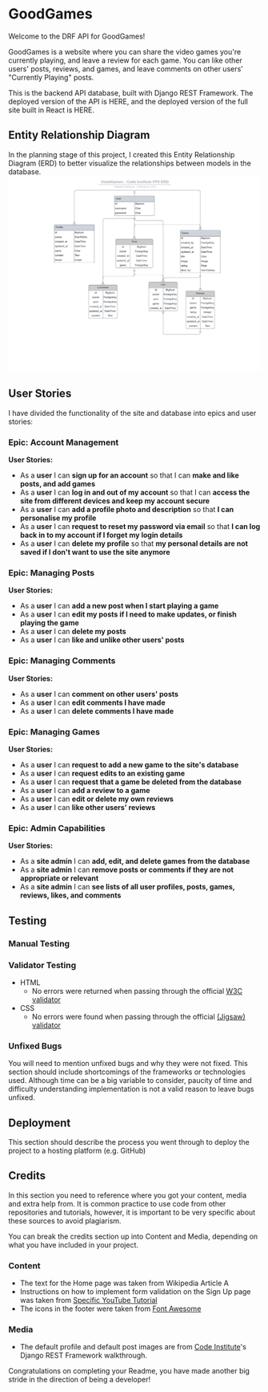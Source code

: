 # GoodGames
Welcome to the DRF API for GoodGames! 

GoodGames is a website where you can share the video games you're currently playing, and leave a review for each game. You can like other users' posts, reviews, and games, and leave comments on other users' "Currently Playing" posts. 

This is the backend API database, built with Django REST Framework. The deployed version of the API is HERE, and the deployed version of the full site built in React is HERE.

## Entity Relationship Diagram
In the planning stage of this project, I created this Entity Relationship Diagram (ERD) to better visualize the relationships between models in the database.
![ERD for GoodGames database](static/readme/PP5-ERD.png)

## User Stories
I have divided the functionality of the site and database into epics and user stories:

### **Epic:** Account Management

**User Stories:**
- As a **user** I can **sign up for an account** so that I can **make and like posts, and add games**
- As a **user** I can **log in and out of my account** so that I can **access the site from different devices and keep my account secure**
- As a **user** I can **add a profile photo and description** so that **I can personalise my profile**
- As a **user** I can **request to reset my password via email** so that **I can log back in to my account if I forget my login details**
- As a **user** I can **delete my profile** so that **my personal details are not saved if I don't want to use the site anymore**

### **Epic:** Managing Posts

**User Stories:**
- As a **user** I can **add a new post when I start playing a game**
- As a **user** I can **edit my posts if I need to make updates, or finish playing the game**
- As a **user** I can **delete my posts**
- As a **user** I can **like and unlike other users' posts**

### **Epic:** Managing Comments

**User Stories:**
- As a **user** I can **comment on other users' posts**
- As a **user** I can **edit comments I have made**
- As a **user** I can **delete comments I have made**

### **Epic:** Managing Games

**User Stories:**
- As a **user** I can **request to add a new game to the site's database**
- As a **user** I can **request edits to an existing game**
- As a **user** I can **request that a game be deleted from the database**
- As a **user** I can **add a review to a game**
- As a **user** I can **edit or delete my own reviews**
- As a **user** I can **like other users' reviews**

### **Epic:** Admin Capabilities

**User Stories:**
- As a **site admin** I can **add, edit, and delete games from the database**
- As a **site admin** I can **remove posts or comments if they are not appropriate or relevant**
- As a **site admin** I can **see lists of all user profiles, posts, games, reviews, likes, and comments**

## Testing 

### Manual Testing

### Validator Testing 

- HTML
  - No errors were returned when passing through the official [W3C validator](https://validator.w3.org/nu/?doc=https%3A%2F%2Fcode-institute-org.github.io%2Flove-running-2.0%2Findex.html)
- CSS
  - No errors were found when passing through the official [(Jigsaw) validator](https://jigsaw.w3.org/css-validator/validator?uri=https%3A%2F%2Fvalidator.w3.org%2Fnu%2F%3Fdoc%3Dhttps%253A%252F%252Fcode-institute-org.github.io%252Flove-running-2.0%252Findex.html&profile=css3svg&usermedium=all&warning=1&vextwarning=&lang=en#css)

### Unfixed Bugs

You will need to mention unfixed bugs and why they were not fixed. This section should include shortcomings of the frameworks or technologies used. Although time can be a big variable to consider, paucity of time and difficulty understanding implementation is not a valid reason to leave bugs unfixed. 

## Deployment

This section should describe the process you went through to deploy the project to a hosting platform (e.g. GitHub) 


## Credits 

In this section you need to reference where you got your content, media and extra help from. It is common practice to use code from other repositories and tutorials, however, it is important to be very specific about these sources to avoid plagiarism. 

You can break the credits section up into Content and Media, depending on what you have included in your project. 

### Content 

- The text for the Home page was taken from Wikipedia Article A
- Instructions on how to implement form validation on the Sign Up page was taken from [Specific YouTube Tutorial](https://www.youtube.com/)
- The icons in the footer were taken from [Font Awesome](https://fontawesome.com/)

### Media

- The default profile and default post images are from [Code Institute](https://codeinstitute.net/ie/)'s Django REST Framework walkthrough.

Congratulations on completing your Readme, you have made another big stride in the direction of being a developer! 